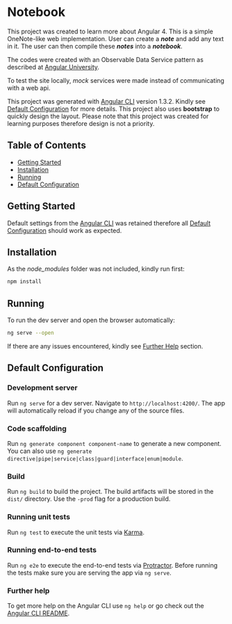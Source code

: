 # Notebook

This project was created to learn more about Angular 4. This is a simple OneNote-like web implementation.
User can create a _**note**_ and add any text in it. The user can then compile these _**notes**_ into a _**notebook**_.

The codes were created with an Observable Data Service pattern as described at 
[Angular University](http://blog.angular-university.io/how-to-build-angular2-apps-using-rxjs-observable-data-services-pitfalls-to-avoid/).

To test the site locally, _mock_ services were made instead of communicating with a web api.

This project was generated with [Angular CLI](https://github.com/angular/angular-cli) version 1.3.2. Kindly see 
[Default Configuration](#default-configuration) for more details.
This project also uses **bootstrap** to quickly design the layout. Please note that this project was created for learning purposes 
therefore design is not a priority.

## Table of Contents

* [Getting Started](#getting-started)
* [Installation](#installation)
* [Running](#running)
* [Default Configuration](#default-configuration)

## Getting Started

Default settings from the [Angular CLI](https://github.com/angular/angular-cli) was retained therefore all 
[Default Configuration](#default-configuration) should work as expected.

## Installation

As the *node_modules* folder was not included, kindly run first:

```bash
npm install
```

## Running

To run the dev server and open the browser automatically:

```bash
ng serve --open
```

If there are any issues encountered, kindly see [Further Help](further-help) section.

## Default Configuration

### Development server

Run `ng serve` for a dev server. Navigate to `http://localhost:4200/`. The app will automatically reload if you change any of the source files.

### Code scaffolding

Run `ng generate component component-name` to generate a new component. You can also use `ng generate directive|pipe|service|class|guard|interface|enum|module`.

### Build

Run `ng build` to build the project. The build artifacts will be stored in the `dist/` directory. Use the `-prod` flag for a production build.

### Running unit tests

Run `ng test` to execute the unit tests via [Karma](https://karma-runner.github.io).

### Running end-to-end tests

Run `ng e2e` to execute the end-to-end tests via [Protractor](http://www.protractortest.org/).
Before running the tests make sure you are serving the app via `ng serve`.

### Further help

To get more help on the Angular CLI use `ng help` or go check out the [Angular CLI README](https://github.com/angular/angular-cli/blob/master/README.md).
